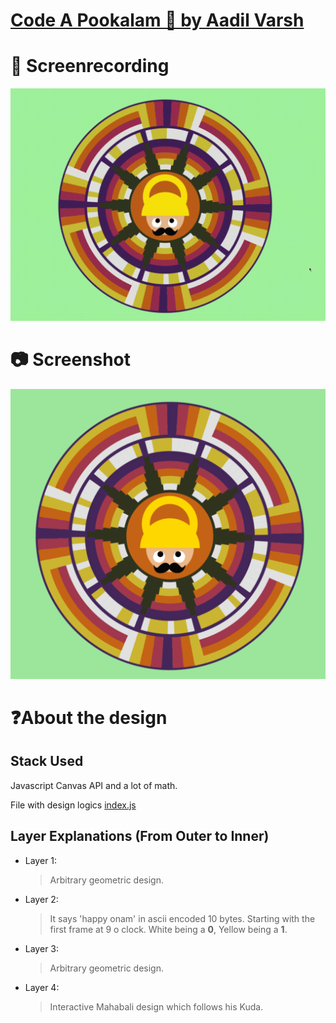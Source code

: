 # [Code A Pookalam 🌸 by Aadil Varsh](https://advrxh-code-a-pookalam.vercel.app)

# 🎥 Screenrecording
![screenrecording](./screen-recording.gif)

# 📷 Screenshot
![Screenshot](./screenshot.png)

# ❓About the design

## Stack Used

Javascript Canvas API and a lot of math.

File with design logics [index.js](./index.js)

## Layer Explanations (From Outer to Inner)

* Layer 1:
    > Arbitrary geometric design.

* Layer 2:
    > It says 'happy onam' in ascii encoded 10 bytes. Starting with the first frame at 9 o clock. White being a **0**, Yellow being a **1**.

* Layer 3:
    > Arbitrary geometric design.

* Layer 4:
    > Interactive Mahabali design which follows his Kuda.
